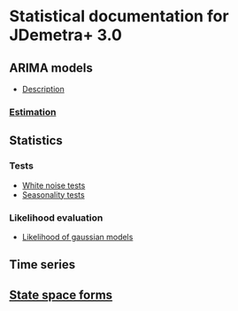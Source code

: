 # Statistical documentation for JDemetra+ 3.0


## ARIMA models

* [Description](arima/arima.md)

### [Estimation](arima/estimation/overview.md)

## Statistics

### Tests

* [White noise tests](./stats/tests/wn/overview.md)
* [Seasonality tests](./stats/tests/seasonality/overview.md)

### Likelihood evaluation

* [Likelihood of gaussian models](./likelihood/ll.md)

## Time series

## [State space forms](./ssf/overview.md)

